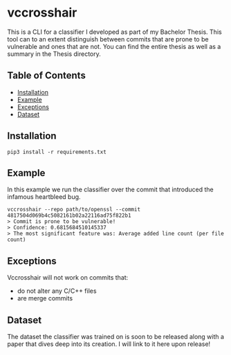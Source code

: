 # vccrosshair

This is a CLI for a classifier I developed as part of my Bachelor Thesis. This tool can to an extent distinguish between commits that are prone to be vulnerable and ones that are not. You can find the entire thesis as well as a summary in the Thesis directory.

## Table of Contents
- [Installation](#installation)
- [Example](#example)
- [Exceptions](#exceptions)
- [Dataset](#dataset)

## Installation
```
pip3 install -r requirements.txt
```

## Example
In this example we run the classifier over the commit that introduced the infamous heartbleed bug.
```
vccrosshair --repo path/to/openssl --commit 4817504d069b4c5082161b02a22116ad75f822b1
> Commit is prone to be vulnerable!
> Confidence: 0.6815684510145337
> The most significant feature was: Average added line count (per file count)
```

## Exceptions
Vccrosshair will not work on commits that:
* do not alter any C/C++ files
* are merge commits

## Dataset
The dataset the classifier was trained on is soon to be released along with a paper that dives deep into its creation. I will link to it here upon release!
